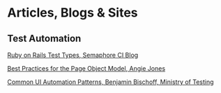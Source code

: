 # Articles, Blogs & Sites

## Test Automation

[Ruby on Rails Test Types, Semaphore CI Blog](https://semaphoreci.com/blog/test-pyramid-ruby-on-rails#ruby-on-rails-test-types)

[Best Practices for the Page Object Model, Angie Jones](https://angiejones.tech/page-object-model/)

[Common UI Automation Patterns, Benjamin Bischoff, Ministry of Testing](https://www.ministryoftesting.com/dojo/lessons/common-ui-automation-patterns-and-methodologies-real-world-examples?s_id=13101433)
